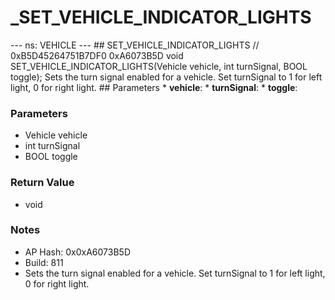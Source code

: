 # _SET_VEHICLE_INDICATOR_LIGHTS

--- ns: VEHICLE --- ## SET_VEHICLE_INDICATOR_LIGHTS  // 0xB5D45264751B7DF0 0xA6073B5D void SET_VEHICLE_INDICATOR_LIGHTS(Vehicle vehicle, int turnSignal, BOOL toggle);  Sets the turn signal enabled for a vehicle. Set turnSignal to 1 for left light, 0 for right light.  ## Parameters * **vehicle**: * **turnSignal**: * **toggle**:

### Parameters
* Vehicle vehicle
* int turnSignal
* BOOL toggle

### Return Value
* void

### Notes
* AP Hash: 0x0xA6073B5D
* Build: 811
* Sets the turn signal enabled for a vehicle.
Set turnSignal to 1 for left light, 0 for right light.

